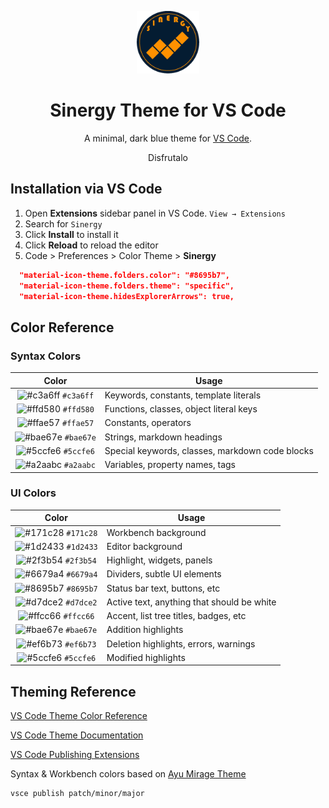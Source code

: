 <p align="center">
  <img alt="Sinergy Logo" src="icons/logo.png" width="100" />
</p>
<h1 align="center">
  Sinergy Theme for VS Code
</h1>
<p align="center">
  A minimal, dark blue theme for <a href="https://github.com/jefersonqui/Sinergy.git">VS Code</a>.
</p>
<p align="center">
  <!-- <a href="https://marketplace.visualstudio.com/items?itemName=brittanychiang.halcyon-vscode">
    <img alt="Version" src="https://img.shields.io/visual-studio-marketplace/v/brittanychiang.halcyon-vscode?color=brightgreen" />
  </a>
  <a href="https://marketplace.visualstudio.com/items?itemName=brittanychiang.halcyon-vscode">
    <img alt="Downloads" src="https://img.shields.io/visual-studio-marketplace/d/brittanychiang.halcyon-vscode" />
  </a>
  <a href="https://marketplace.visualstudio.com/items?itemName=brittanychiang.halcyon-vscode">
    <img alt="Installs" src="https://img.shields.io/visual-studio-marketplace/i/brittanychiang.halcyon-vscode" />
  </a> -->
  Disfrutalo
</p>

<!-- ![demo](https://raw.githubusercontent.com/bchiang7/halcyon-vscode/master/images/demo.png) -->

## Installation via VS Code

1. Open **Extensions** sidebar panel in VS Code. `View → Extensions`
2. Search for `Sinergy`
3. Click **Install** to install it
4. Click **Reload** to reload the editor
5. Code > Preferences > Color Theme > **Sinergy**

<!-- ## Manual Installationee

Read the [VSC Extension Quickstart Guide](https://github.com/bchiang7/halcyon-vscode/blob/master/vsc-extension-quickstart.md) -->

<!-- ## Icon Theme

The file icon theme seen in the screenshot above is [Material Icon Theme](https://marketplace.visualstudio.com/items?itemName=PKief.material-icon-theme) with these settings: -->

```json
  "material-icon-theme.folders.color": "#8695b7",
  "material-icon-theme.folders.theme": "specific",
  "material-icon-theme.hidesExplorerArrows": true,
```

## Color Reference

### Syntax Colors

|                               Color                                | Usage                                           |
| :----------------------------------------------------------------: | ----------------------------------------------- |
| ![#c3a6ff](https://via.placeholder.com/10/c3a6ff.png?text=+) `#c3a6ff` | Keywords, constants, template literals          |
| ![#ffd580](https://via.placeholder.com/10/ffd580.png?text=+) `#ffd580` | Functions, classes, object literal keys         |
| ![#ffae57](https://via.placeholder.com/10/ffae57.png?text=+) `#ffae57` | Constants, operators                            |
| ![#bae67e](https://via.placeholder.com/10/bae67e.png?text=+) `#bae67e` | Strings, markdown headings                      |
| ![#5ccfe6](https://via.placeholder.com/10/5ccfe6.png?text=+) `#5ccfe6` | Special keywords, classes, markdown code blocks |
| ![#a2aabc](https://via.placeholder.com/10/a2aabc.png?text=+) `#a2aabc` | Variables, property names, tags                 |

### UI Colors

|                               Color                                | Usage                                      |
| :----------------------------------------------------------------: | ------------------------------------------ |
| ![#171c28](https://via.placeholder.com/10/171c28.png?text=+) `#171c28` | Workbench background                       |
| ![#1d2433](https://via.placeholder.com/10/1d2433.png?text=+) `#1d2433` | Editor background                          |
| ![#2f3b54](https://via.placeholder.com/10/2f3b54.png?text=+) `#2f3b54` | Highlight, widgets, panels                 |
| ![#6679a4](https://via.placeholder.com/10/6679a4.png?text=+) `#6679a4` | Dividers, subtle UI elements               |
| ![#8695b7](https://via.placeholder.com/10/8695b7.png?text=+) `#8695b7` | Status bar text, buttons, etc              |
| ![#d7dce2](https://via.placeholder.com/10/d7dce2.png?text=+) `#d7dce2` | Active text, anything that should be white |
| ![#ffcc66](https://via.placeholder.com/10/ffcc66.png?text=+) `#ffcc66` | Accent, list tree titles, badges, etc      |
| ![#bae67e](https://via.placeholder.com/10/bae67e.png?text=+) `#bae67e` | Addition highlights                        |
| ![#ef6b73](https://via.placeholder.com/10/ef6b73.png?text=+) `#ef6b73` | Deletion highlights, errors, warnings      |
| ![#5ccfe6](https://via.placeholder.com/10/5ccfe6.png?text=+) `#5ccfe6` | Modified highlights                        |

## Theming Reference

[VS Code Theme Color Reference](https://code.visualstudio.com/docs/getstarted/theme-color-reference)

[VS Code Theme Documentation](https://code.visualstudio.com/docs/extensions/themes-snippets-colorizers)

[VS Code Publishing Extensions](https://code.visualstudio.com/docs/extensions/publish-extension)

Syntax & Workbench colors based on [Ayu Mirage Theme](https://github.com/teabyii/vscode-ayu)

```bash
vsce publish patch/minor/major
```

<!-- ## Shameless Plug

Halcyon is also available for [VS Code](https://halcyon-theme.netlify.com/). -->

